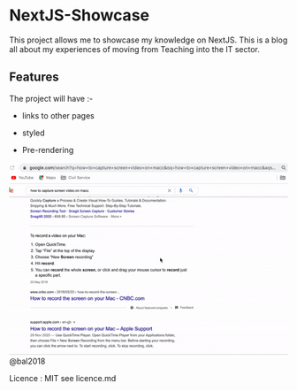 # NextJS-Showcase
This project allows me to showcase my knowledge on NextJS.
This is a blog all about my experiences of moving from Teaching into the IT sector.
## Features

The project will have :-

* links to other pages 

* styled

* Pre-rendering
 
![Output sample](https://github.com/Bal2018/NextJS-Showcase/blob/main/nextjs-showcase/Convertor3.gif)
 @bal2018
 
 Licence : MIT see licence.md